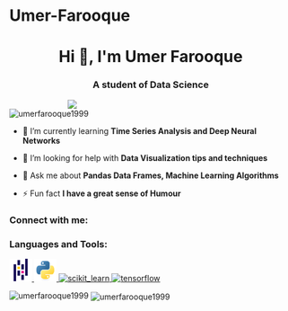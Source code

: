 # Umer-Farooque
<h1 align="center">Hi 👋, I'm Umer Farooque</h1>
<h3 align="center">A student of Data Science</h3>

<img align="right" width="400" src="https://github.com/UmerFarooque1999/Umer-Farooque/assets/170353118/8e5dd8a6-53e8-417f-9814-42b9b474ace3">

<p align="left"> <img src="https://komarev.com/ghpvc/?username=umerfarooque1999&label=Profile%20views&color=0e75b6&style=flat" alt="umerfarooque1999" /> </p>

- 🌱 I’m currently learning **Time Series Analysis and Deep Neural Networks**

- 🤝 I’m looking for help with **Data Visualization tips and techniques**

- 💬 Ask me about **Pandas Data Frames, Machine Learning Algorithms**

- ⚡ Fun fact **I have a great sense of Humour**

<h3 align="left">Connect with me:</h3>
<p align="left">
</p>

<h3 align="left">Languages and Tools:</h3>
<p align="left"> <a href="https://pandas.pydata.org/" target="_blank" rel="noreferrer"> <img src="https://raw.githubusercontent.com/devicons/devicon/2ae2a900d2f041da66e950e4d48052658d850630/icons/pandas/pandas-original.svg" alt="pandas" width="40" height="40"/> </a> <a href="https://www.python.org" target="_blank" rel="noreferrer"> <img src="https://raw.githubusercontent.com/devicons/devicon/master/icons/python/python-original.svg" alt="python" width="40" height="40"/> </a> <a href="https://scikit-learn.org/" target="_blank" rel="noreferrer"> <img src="https://upload.wikimedia.org/wikipedia/commons/0/05/Scikit_learn_logo_small.svg" alt="scikit_learn" width="40" height="40"/> </a> <a href="https://www.tensorflow.org" target="_blank" rel="noreferrer"> <img src="https://www.vectorlogo.zone/logos/tensorflow/tensorflow-icon.svg" alt="tensorflow" width="40" height="40"/> </a> </p>

<p><img align="left" src="https://github-readme-stats.vercel.app/api/top-langs?username=umerfarooque1999&show_icons=true&locale=en&layout=compact" alt="umerfarooque1999" /></p>

<p>&nbsp;<img align="center" src="https://github-readme-stats.vercel.app/api?username=umerfarooque1999&show_icons=true&locale=en" alt="umerfarooque1999" /></p>
